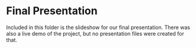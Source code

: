# Final Presentation

Included in this folder is the slideshow for our final presentation. There was also a live demo of the project, but no presentation files were created for that.
